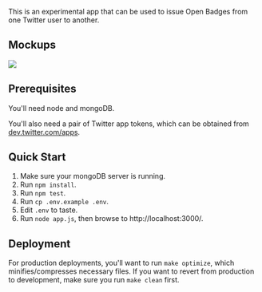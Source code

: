 This is an experimental app that can be used to issue Open Badges
from one Twitter user to another.

## Mockups

<a href="http://www.flickr.com/photos/jessicaklein/8544039631/"><img src="http://farm9.staticflickr.com/8092/8544039631_14bde7e190_z.jpg"></a>

## Prerequisites

You'll need node and mongoDB.

You'll also need a pair of Twitter app tokens, which can be obtained from
[dev.twitter.com/apps](https://dev.twitter.com/apps).

## Quick Start

1. Make sure your mongoDB server is running.
2. Run `npm install`.
3. Run `npm test`.
4. Run `cp .env.example .env`.
5. Edit `.env` to taste.
6. Run `node app.js`, then browse to http://localhost:3000/.

## Deployment

For production deployments, you'll want to run `make optimize`, which
minifies/compresses necessary files. If you want to revert from
production to development, make sure you run `make clean` first.
